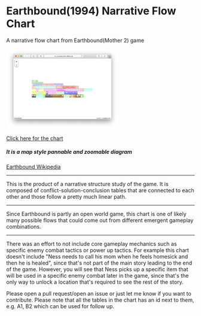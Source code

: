 # Earthbound(1994) Narrative Flow Chart
A narrative flow chart from Earthbound(Mother 2) game

<a href="https://cocoatoucher.github.io/earthbound-narrative/" target="_blank">
<img src="map-thumb.png" alt="Narrative Map" width="300"/>
</a>

[Click here for the chart](https://cocoatoucher.github.io/earthbound-narrative/)

##### It is a map style pannable and zoomable diagram

[Earthbound Wikipedia](https://en.wikipedia.org/wiki/EarthBound)

****
This is the product of a narrative structure study of the game. It is composed of conflict-solution-conclusion tables that are connected to each other and those follow a pretty much linear path.
****
Since Earthbound is partly an open world game, this chart is one of likely many possible flows that could come out from different emergent gameplay combinations.
****
There was an effort to not include core gameplay mechanics such as specific enemy combat tactics or power up tactics. For example this chart doesn't include "Ness needs to call his mom when he feels homesick and then he is healed", since that's not part of the main story leading to the end of the game. However, you will see that Ness picks up a specific item that will be used in a specific enemy combat later in the game, since that's the only way to unlock a location that's required to see the rest of the story.

> 
Please open a pull request/open an issue or just let me know if you want to contribute. Please note that all the tables in the chart has an id next to them, e.g. A1, B2 which can be used for follow up.
